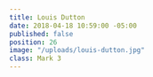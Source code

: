 ```yaml
---
title: Louis Dutton
date: 2018-04-18 10:59:00 -05:00
published: false
position: 26
image: "/uploads/louis-dutton.jpg"
class: Mark 3
---
```


